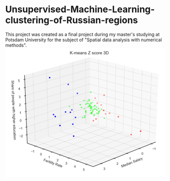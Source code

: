 # Unsupervised-Machine-Learning-clustering-of-Russian-regions
This project was created as a final project during my master's studying at Potsdam University for the subject of "Spatial data analysis with numerical methods".
![bd](background.png)
